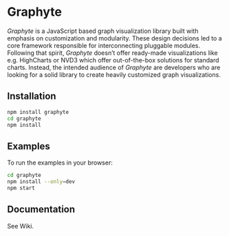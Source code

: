 # Graphyte

_Graphyte_ is a JavaScript based graph visualization library built with emphasis on customization and modularity. These design decisions led to a core framework responsible for interconnecting pluggable modules. Following that spirit, _Graphyte_ doesn’t offer ready-made visualizations like e.g. HighCharts or NVD3 which offer out-of-the-box solutions for standard charts. Instead, the intended audience of _Graphyte_ are developers who are looking for a solid library to create heavily customized graph visualizations. 

## Installation

```bash
npm install graphyte
cd graphyte
npm install
```

## Examples

To run the examples in your browser:

```bash
cd graphyte
npm install --only=dev
npm start
```

## Documentation

See Wiki.
